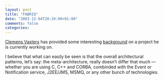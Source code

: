 ```yaml
---
layout: post
title: "FABRIQ"
date: "2003-12-04T20:20:00+01:00"
comments: false
categories: 
---
```


<p><a href="http://staff.newtelligence.net/clemensv/">Clemens Vasters</a> has provided some interesting <a href="http://staff.newtelligence.net/clemensv/PermaLink.aspx?guid=b1d34986-f53b-49c1-a56b-81c5fc042f32">background</a> on a project he is currently working on. </p>

<p>I believe that what can easily be seen is that the overall architectural patterns, let&#8217;s say: the meta-architecture, really doesn&#8217;t differ that much &mdash; whether you are using C, C++ and CORBA, combinded with the Event or Notification service, J2EE/JMS, MSMQ, or any other bunch of technologies.</p>


